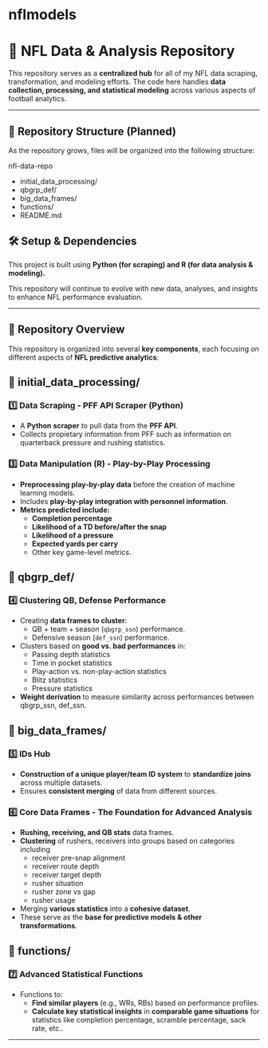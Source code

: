 # nflmodels

# 🏈 NFL Data & Analysis Repository

This repository serves as a **centralized hub** for all of my NFL data scraping, transformation, and modeling efforts. The code here handles **data collection, processing, and statistical modeling** across various aspects of football analytics.

---

## 📂 Repository Structure (Planned)
As the repository grows, files will be organized into the following structure:

nfl-data-repo

- initial_data_processing/
- qbgrp_def/
- big_data_frames/
- functions/
- README.md  

## 🛠️ Setup & Dependencies
This project is built using **Python (for scraping) and R (for data analysis & modeling).**

This repository will continue to evolve with new data, analyses, and insights to enhance NFL performance evaluation.

---

## 📌 Repository Overview
This repository is organized into several **key components**, each focusing on different aspects of **NFL predictive analytics**:

## 📂 initial_data_processing/

### **1️⃣ Data Scraping - PFF API Scraper (Python)**
- A **Python scraper** to pull data from the **PFF API**.
- Collects propietary information from PFF such as information on quarterback pressure and rushing statistics.

### **3️⃣ Data Manipulation (R) - Play-by-Play Processing**
- **Preprocessing play-by-play data** before the creation of machine learning models.
- Includes **play-by-play integration with personnel information**.
- **Metrics predicted include:**
  - **Completion percentage**
  - **Likelihood of a TD before/after the snap**
  - **Likelihood of a pressure**
  - **Expected yards per carry**
  - Other key game-level metrics.
 
## 📂 qbgrp_def/

### **4️⃣ Clustering QB, Defense Performance**
- Creating **data frames to cluster**:
  - QB + team + season (`qbgrp_ssn`) performance.
  - Defensive season (`def_ssn`) performance.
- Clusters based on **good vs. bad performances** in:
  - Passing depth statistics
  - Time in pocket statistics
  - Play-action vs. non-play-action statistics
  - Blitz statistics
  - Pressure statistics
- **Weight derivation** to measure similarity across performances between qbgrp_ssn, def_ssn.

## 📂 big_data_frames/

### **5️⃣ IDs Hub**
- **Construction of a unique player/team ID system** to **standardize joins** across multiple datasets.
- Ensures **consistent merging** of data from different sources.

### **6️⃣ Core Data Frames - The Foundation for Advanced Analysis**
- **Rushing, receiving, and QB stats** data frames.
- **Clustering** of rushers, receivers into groups based on categories including
  - receiver pre-snap alignment
  - receiver route depth
  - receiver target depth
  - rusher situation
  - rusher zone vs gap
  - rusher usage
- Merging **various statistics** into a **cohesive dataset**.
- These serve as the **base for predictive models & other transformations**.

## 📂 functions/

### **7️⃣ Advanced Statistical Functions**
- Functions to:
  - **Find similar players** (e.g., WRs, RBs) based on performance profiles.
  - **Calculate key statistical insights** in **comparable game situations** for statistics like completion percentage, scramble percentage, sack rate, etc..

---
